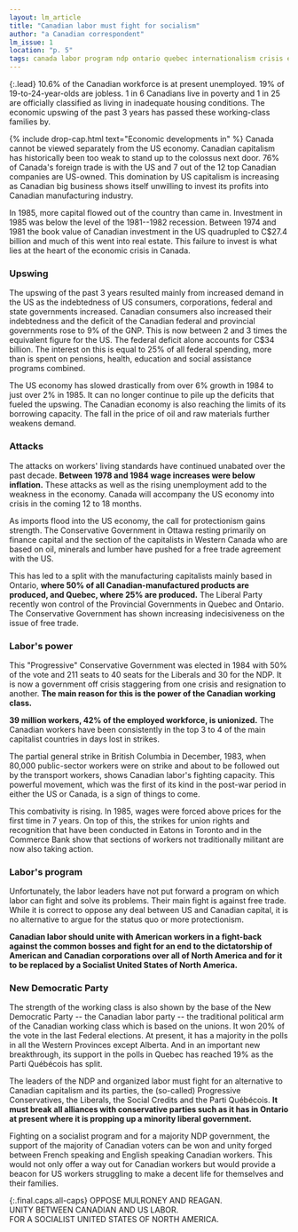 ```yaml
---
layout: lm_article
title: "Canadian labor must fight for socialism"
author: "a Canadian correspondent"
lm_issue: 1
location: "p. 5"
tags: canada labor program ndp ontario quebec internationalism crisis economics progressive-conservative-party wages foreign-policy free-trade elections liberal-party-canada strike general-strike
---
```


{:.lead}
10.6% of the Canadian workforce is at present
unemployed. 19% of 19-to-24-year-olds are jobless. 1 in 6
Canadians live in poverty and 1 in 25 are officially
classified as living in inadequate housing conditions.
The economic upswing of the past 3 years has passed
these working-class families by.

{% include drop-cap.html text="Economic developments in" %}
Canada cannot be viewed separately
from the US economy. Canadian
capitalism has historically been too
weak to stand up to the colossus
next door. 76% of Canada's foreign
trade is with the US and 7 out of
the 12 top Canadian companies are
US-owned. This domination by US
capitalism is increasing as Canadian
big business shows itself unwilling
to invest its profits into
Canadian manufacturing industry.

In 1985, more capital flowed out
of the country than came in.
Investment in 1985 was below the
level of the 1981--1982 recession.
Between 1974 and 1981 the book
value of Canadian investment in
the US quadrupled to C$27.4
billion and much of this went into
real estate. This failure to invest is
what lies at the heart of the
economic crisis in Canada.

### Upswing

The upswing of the past 3 years
resulted mainly from increased demand in
the US as the indebtedness of US consumers,
corporations, federal and state governments increased.
Canadian consumers also increased their
indebtedness and the deficit of the
Canadian federal and provincial
governments rose to 9% of the
<abbr>GNP</abbr>. This is now between 2 and 3
times the equivalent figure for the
US. The federal deficit alone accounts
for C$34 billion. The interest
on this is equal to 25% of all
federal spending, more than is
spent on pensions, health, education
and social assistance programs
combined.

The US economy has slowed
drastically from over 6% growth in
1984 to just over 2% in 1985. It can
no longer continue to pile up the
deficits that fueled the upswing.
The Canadian economy is also
reaching the limits of its borrowing
capacity. The fall in the price of oil
and raw materials further weakens
demand.

### Attacks

The attacks on workers' living
standards have continued
unabated over the past decade.
**Between 1978 and 1984 wage
increases were below inflation.** These
attacks as well as the rising
unemployment add to the
weakness in the economy. Canada
will accompany the US economy
into crisis in the coming 12 to 18
months.

As imports flood into the US
economy, the call for protectionism
gains strength. The Conservative
Government in Ottawa resting
primarily on finance capital and the
section of the capitalists in
Western Canada who are based on
oil, minerals and lumber have pushed
for a free trade agreement with
the US.

This has led to a split with the
manufacturing capitalists mainly
based in Ontario, **where 50% of all
Canadian-manufactured products
are produced, and Quebec, where
25% are produced.** The Liberal Party
recently won control of the Provincial
Governments in Quebec and
Ontario. The Conservative Government
has shown increasing indecisiveness
on the issue of free trade.

### Labor's power

This "Progressive" Conservative
Government was elected in 1984
with 50% of the vote and 211 seats
to 40 seats for the Liberals and 30
for the <abbr>NDP</abbr>. It is now a government
off crisis staggering from one
crisis and resignation to another.
**The main reason for this is the
power of the Canadian working
class.**

**39 million workers, 42% of the
employed workforce, is unionized.**
The Canadian workers have been
consistently in the top 3 to 4 of the
main capitalist countries in days
lost in strikes.

The partial general strike in
British Columbia in December,
1983, when 80,000 public-sector
workers were on strike and about
to be followed out by the transport
workers, shows Canadian labor's
fighting capacity. This powerful
movement, which was the first of
its kind in the post-war period in
either the US or Canada, is a sign of
things to come.

This combativity is rising. In
1985, wages were forced above
prices for the first time in 7 years.
On top of this, the strikes for union
rights and recognition that have
been conducted in Eatons in Toronto
and in the Commerce Bank show
that sections of workers not traditionally
militant are now also taking action.

### Labor's program

Unfortunately, the labor leaders
have not put forward a program on
which labor can fight and solve its
problems. Their main fight is
against free trade. While it is correct
to oppose any deal between US
and Canadian capital, it is no alternative
to argue for the status quo
or more protectionism.

**Canadian labor should unite with
American workers in a fight-back
against the common bosses and
fight for an end to the dictatorship
of American and Canadian corporations
over all of North America and
for it to be replaced by a Socialist
United States of North America.**

### New Democratic Party

The strength of the working class
is also shown by the base of the
New Democratic Party -- the
Canadian labor party -- the traditional
political arm of the Canadian working
class which is based on the
unions. It won 20% of the vote in
the last Federal elections. At present,
it has a majority in the polls
in all the Western Provinces except
Alberta. And in an important new
breakthrough, its support in the polls in Quebec has reached 19% as the
<span lang="fr-CA">Parti Québécois</span> has split.

The leaders of the <abbr>NDP</abbr> and organized labor must fight for an alternative to Canadian capitalism and its parties,
the (so-called) Progressive Conservatives, the Liberals, the Social Credits and the <span lang="fr-CA">Parti Québécois</span>.
**It must break all alliances with conservative parties such as it has in Ontario at present where it is propping up a minority liberal government.**

Fighting on a socialist program
and for a majority <abbr>NDP</abbr> government,
the support of the majority
of Canadian voters can be won and
unity forged between French
speaking and English speaking
Canadian workers. This would not
only offer a way out for Canadian
workers but would provide a
beacon for US workers struggling
to make a decent life for themselves
and their families.

{:.final.caps.all-caps}
OPPOSE MULRONEY AND REAGAN.  
UNITY BETWEEN CANADIAN AND US LABOR.  
FOR A SOCIALIST UNITED STATES OF NORTH AMERICA.